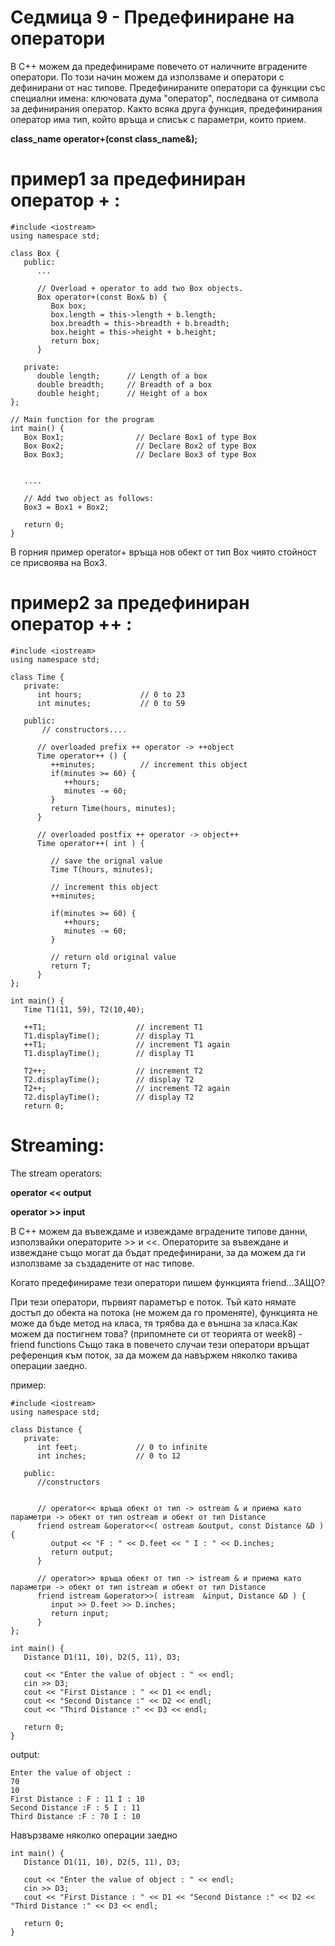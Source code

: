 # Седмица 9 - Предефиниране на оператори

В C++ можем да предефинираме повечето от наличните вградените оператори. По този начин можем да използваме и оператори с дефинирани от нас типове.
Предефинираните оператори са функции със специални имена: ключовата дума "оператор", последвана от символа за дефинирания оператор. Както всяка друга функция, предефинирания оператор има тип, който връща и списък с параметри, които прием.

**class_name operator+(const class_name&);**

пример1 за предефиниран оператор + :
=
```
#include <iostream>
using namespace std;

class Box {
   public:
      ...
      
      // Overload + operator to add two Box objects.
      Box operator+(const Box& b) {
         Box box;
         box.length = this->length + b.length;
         box.breadth = this->breadth + b.breadth;
         box.height = this->height + b.height;
         return box;
      }
      
   private:
      double length;      // Length of a box
      double breadth;     // Breadth of a box
      double height;      // Height of a box
};

// Main function for the program
int main() {
   Box Box1;                // Declare Box1 of type Box
   Box Box2;                // Declare Box2 of type Box
   Box Box3;                // Declare Box3 of type Box
   
 
   ....

   // Add two object as follows:
   Box3 = Box1 + Box2;

   return 0;
}
```

В горния пример operator+ връща нов обект от тип Box чиято стойност се присвоява на Box3.

пример2 за предефиниран оператор ++ :
=

```
#include <iostream>
using namespace std;
 
class Time {
   private:
      int hours;             // 0 to 23
      int minutes;           // 0 to 59
      
   public:
       // constructors....
      
      // overloaded prefix ++ operator -> ++object
      Time operator++ () {
         ++minutes;          // increment this object
         if(minutes >= 60) {
            ++hours;
            minutes -= 60;
         }
         return Time(hours, minutes);
      }
      
      // overloaded postfix ++ operator -> object++
      Time operator++( int ) {
      
         // save the orignal value
         Time T(hours, minutes);
         
         // increment this object
         ++minutes;                    
         
         if(minutes >= 60) {
            ++hours;
            minutes -= 60;
         }
         
         // return old original value
         return T; 
      }
};

int main() {
   Time T1(11, 59), T2(10,40);
 
   ++T1;                    // increment T1
   T1.displayTime();        // display T1
   ++T1;                    // increment T1 again
   T1.displayTime();        // display T1
 
   T2++;                    // increment T2
   T2.displayTime();        // display T2
   T2++;                    // increment T2 again
   T2.displayTime();        // display T2
   return 0;
```

Streaming:
=
The stream operators:

**operator << output**

**operator >> input**

В C++ можем да въвеждаме и извеждаме вградените типове данни, използвайки операторите  >> и  <<.
Операторите за въвеждане и извеждане също могат да бъдат предефинирани, за да можем да ги използваме за създадените от нас типове.

Когато предефинираме тези оператори пишем функцията friend...ЗАЩО?

При тези оператори, първият параметър е поток. Тъй като нямате достъп до обекта на потока (не можем да го променяте), функцията не може да бъде метод на класа, тя трябва да е външна за класа.Как можем да постигнем това?
(припомнете си от теорията от week8) - friend functions
Също така в повечето случаи тези оператори връщат референция към поток, за да можем да навържем няколко такива операции заедно.

пример:
```
#include <iostream>
using namespace std;
 
class Distance {
   private:
      int feet;             // 0 to infinite
      int inches;           // 0 to 12
      
   public:
      //constructors

    
      // operator<< връща обект от тип -> ostream & и приема като параметри -> обект от тип ostream и обект от тип Distance
      friend ostream &operator<<( ostream &output, const Distance &D ) { 
         output << "F : " << D.feet << " I : " << D.inches;
         return output;            
      }
       
      // operator>> връща обект от тип -> istream & и приема като параметри -> обект от тип istream и обект от тип Distance
      friend istream &operator>>( istream  &input, Distance &D ) { 
         input >> D.feet >> D.inches;
         return input;            
      }
};

int main() {
   Distance D1(11, 10), D2(5, 11), D3;

   cout << "Enter the value of object : " << endl;
   cin >> D3;
   cout << "First Distance : " << D1 << endl;
   cout << "Second Distance :" << D2 << endl;
   cout << "Third Distance :" << D3 << endl;

   return 0;
}
```

output:
```
Enter the value of object :
70
10
First Distance : F : 11 I : 10
Second Distance :F : 5 I : 11
Third Distance :F : 70 I : 10
```

Навързваме няколко операции заедно
```
int main() {
   Distance D1(11, 10), D2(5, 11), D3;

   cout << "Enter the value of object : " << endl;
   cin >> D3;
   cout << "First Distance : " << D1 << "Second Distance :" << D2 << "Third Distance :" << D3 << endl;

   return 0;
}
```
